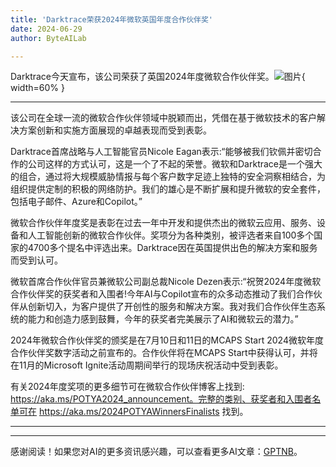 ```yaml
---
title: 'Darktrace荣获2024年微软英国年度合作伙伴奖'
date: 2024-06-29
author: ByteAILab

---
```


Darktrace今天宣布，该公司荣获了英国2024年度微软合作伙伴奖。![图片](https://ai-techpark.com/wp-content/uploads/2024/06/Darktrace-960x540.jpg){ width=60% }

---
该公司在全球一流的微软合作伙伴领域中脱颖而出，凭借在基于微软技术的客户解决方案创新和实施方面展现的卓越表现而受到表彰。

Darktrace首席战略与人工智能官员Nicole Eagan表示:“能够被我们钦佩并密切合作的公司这样的方式认可，这是一个了不起的荣誉。微软和Darktrace是一个强大的组合，通过将大规模威胁情报与每个客户数字足迹上独特的安全洞察相结合，为组织提供定制的积极的网络防护。我们的雄心是不断扩展和提升微软的安全套件，包括电子邮件、Azure和Copilot。”

微软合作伙伴年度奖是表彰在过去一年中开发和提供杰出的微软云应用、服务、设备和人工智能创新的微软合作伙伴。奖项分为各种类别，被评选者来自100多个国家的4700多个提名中评选出来。Darktrace因在英国提供出色的解决方案和服务而受到认可。

微软首席合作伙伴官员兼微软公司副总裁Nicole Dezen表示:“祝贺2024年度微软合作伙伴奖的获奖者和入围者!今年AI与Copilot宣布的众多动态推动了我们合作伙伴从创新切入，为客户提供了开创性的服务和解决方案。我对我们合作伙伴生态系统的能力和创造力感到鼓舞，今年的获奖者完美展示了AI和微软云的潜力。”

2024年微软合作伙伴奖的颁奖是在7月10日和11日的MCAPS Start 2024微软年度合作伙伴奖数字活动之前宣布的。合作伙伴将在MCAPS Start中获得认可，并将在11月的Microsoft Ignite活动周期间举行的现场庆祝活动中受到表彰。

有关2024年度奖项的更多细节可在微软合作伙伴博客上找到: https://aka.ms/POTYA2024_announcement。完整的类别、获奖者和入围者名单可在 https://aka.ms/2024POTYAWinnersFinalists 找到。

---
---
感谢阅读！如果您对AI的更多资讯感兴趣，可以查看更多AI文章：[GPTNB](https://gptnb.com)。